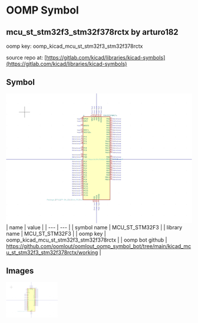 # OOMP Symbol  
## mcu_st_stm32f3_stm32f378rctx  by arturo182  
  
oomp key: oomp_kicad_mcu_st_stm32f3_stm32f378rctx  
  
source repo at: [https://gitlab.com/kicad/libraries/kicad-symbols](https://gitlab.com/kicad/libraries/kicad-symbols)  
## Symbol  
  
[![working.png](working_600.png)](working.png)  
| name | value | 
| --- | --- | 
| symbol name | MCU_ST_STM32F3 | 
| library name | MCU_ST_STM32F3 | 
| oomp key | oomp_kicad_mcu_st_stm32f3_stm32f378rctx | 
| oomp bot github | https://github.com/oomlout/oomlout_oomp_symbol_bot/tree/main/kicad_mcu_st_stm32f3_stm32f378rctx/working | 
## Images  
  
[![working.png](working_140.png)](working.png)  
